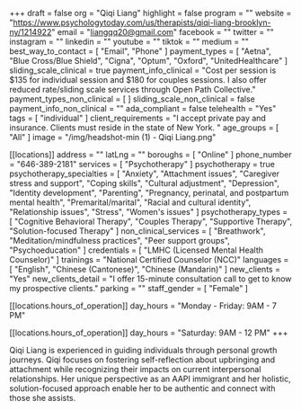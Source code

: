 +++
draft = false
org = "Qiqi Liang"
highlight = false
program = ""
website = "https://www.psychologytoday.com/us/therapists/qiqi-liang-brooklyn-ny/1214922"
email = "liangqq20@gmail.com"
facebook = ""
twitter = ""
instagram = ""
linkedin = ""
youtube = ""
tiktok = ""
medium = ""
best_way_to_contact = [ "Email", "Phone" ]
payment_types = [
  "Aetna",
  "Blue Cross/Blue Shield",
  "Cigna",
  "Optum",
  "Oxford",
  "UnitedHealthcare"
]
sliding_scale_clinical = true
payment_info_clinical = "Cost per session is $135 for individual session and $180 for couples sessions.  I also offer reduced rate/sliding scale services through Open Path Collective."
payment_types_non_clinical = [ ]
sliding_scale_non_clinical = false
payment_info_non_clinical = ""
ada_compliant = false
telehealth = "Yes"
tags = [ "individual" ]
client_requirements = "I accept private pay and insurance. Clients must reside in the state of New York. "
age_groups = [ "All" ]
image = "/img/headshot-min (1) - Qiqi Liang.png"

[[locations]]
address = ""
latLng = ""
boroughs = [ "Online" ]
phone_number = "646-389-2181"
services = [ "Psychotherapy" ]
psychotherapy = true
psychotherapy_specialties = [
  "Anxiety",
  "Attachment issues",
  "Caregiver stress and support",
  "Coping skills",
  "Cultural adjustment",
  "Depression",
  "Identity development",
  "Parenting",
  "Pregnancy, perinatal, and postpartum mental health",
  "Premarital/marital",
  "Racial and cultural identity",
  "Relationship issues",
  "Stress",
  "Women's issues"
]
psychotherapy_types = [
  "Cognitive Behavioral Therapy",
  "Couples Therapy",
  "Supportive Therapy",
  "Solution-focused Therapy"
]
non_clinical_services = [
  "Breathwork",
  "Meditation/mindfulness practices",
  "Peer support groups",
  "Psychoeducation"
]
credentials = [ "LMHC (Licensed Mental Health Counselor)" ]
trainings = "National Certified Counselor (NCC)"
languages = [ "English", "Chinese (Cantonese)", "Chinese (Mandarin)" ]
new_clients = "Yes"
new_clients_detail = "I offer 15-minute consultation call to get to know my prospective clients."
parking = ""
staff_gender = [ "Female" ]

  [[locations.hours_of_operation]]
  day_hours = "Monday - Friday: 9AM - 7 PM"

  [[locations.hours_of_operation]]
  day_hours = "Saturday: 9AM - 12 PM"
+++

Qiqi Liang is experienced in guiding individuals through personal growth journeys. Qiqi focuses on fostering self-reflection about upbringing and attachment while recognizing their impacts on current interpersonal relationships. Her unique perspective as an AAPI immigrant and her holistic, solution-focused approach enable her to be authentic and connect with those she assists.
